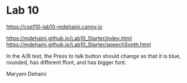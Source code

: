 # Lab 10

https://cse110-lab10-mdehaini.canny.io


https://mdehaini.github.io/Lab10_Starter/index.html
https://mdehaini.github.io/Lab10_Starter/speechSynth.html

In the A/B test, the Press to talk button should change so that it is blue, rounded, has different ffont, and has bigger font. 

Maryam Dehaini